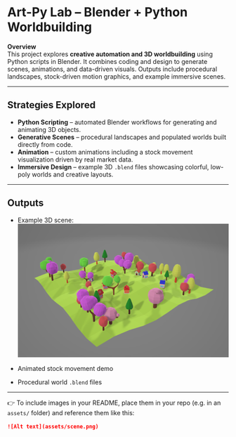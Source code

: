 # Art-Py Lab – Blender + Python Worldbuilding

**Overview**  
This project explores **creative automation and 3D worldbuilding** using Python scripts in Blender. It combines coding and design to generate scenes, animations, and data-driven visuals. Outputs include procedural landscapes, stock-driven motion graphics, and example immersive scenes.

---

## Strategies Explored

- **Python Scripting** – automated Blender workflows for generating and animating 3D objects.  
- **Generative Scenes** – procedural landscapes and populated worlds built directly from code.  
- **Animation** – custom animations including a stock movement visualization driven by real market data.  
- **Immersive Design** – example 3D `.blend` files showcasing colorful, low-poly worlds and creative layouts.  

---

## Outputs

- Example 3D scene:  
  ![Generated Scene](assets/scene.png)  

- Animated stock movement demo  
- Procedural world `.blend` files  

---

👉 To include images in your README, place them in your repo (e.g. in an `assets/` folder) and reference them like this:

```markdown
![Alt text](assets/scene.png)
```
